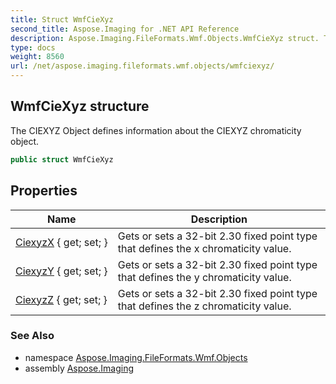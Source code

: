 ```yaml
---
title: Struct WmfCieXyz
second_title: Aspose.Imaging for .NET API Reference
description: Aspose.Imaging.FileFormats.Wmf.Objects.WmfCieXyz struct. The CIEXYZ Object defines information about the CIEXYZ chromaticity object
type: docs
weight: 8560
url: /net/aspose.imaging.fileformats.wmf.objects/wmfciexyz/
---
```

## WmfCieXyz structure

The CIEXYZ Object defines information about the CIEXYZ chromaticity object.

```csharp
public struct WmfCieXyz
```

## Properties

| Name | Description |
| --- | --- |
| [CiexyzX](../../aspose.imaging.fileformats.wmf.objects/wmfciexyz/ciexyzx/) { get; set; } | Gets or sets a 32-bit 2.30 fixed point type that defines the x chromaticity value. |
| [CiexyzY](../../aspose.imaging.fileformats.wmf.objects/wmfciexyz/ciexyzy/) { get; set; } | Gets or sets a 32-bit 2.30 fixed point type that defines the y chromaticity value. |
| [CiexyzZ](../../aspose.imaging.fileformats.wmf.objects/wmfciexyz/ciexyzz/) { get; set; } | Gets or sets a 32-bit 2.30 fixed point type that defines the z chromaticity value. |

### See Also

* namespace [Aspose.Imaging.FileFormats.Wmf.Objects](../../aspose.imaging.fileformats.wmf.objects/)
* assembly [Aspose.Imaging](../../)


